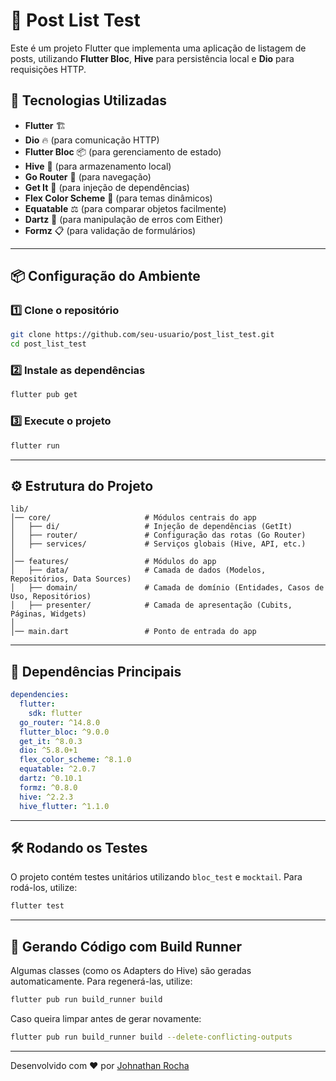 # 📱 Post List Test

Este é um projeto Flutter que implementa uma aplicação de listagem de posts, utilizando **Flutter Bloc**, **Hive** para persistência local e **Dio** para requisições HTTP.

## 🚀 Tecnologias Utilizadas

- **Flutter** 🏗️
- **Dio** 🔥 (para comunicação HTTP)
- **Flutter Bloc** 📦 (para gerenciamento de estado)
- **Hive** 📂 (para armazenamento local)
- **Go Router** 🚀 (para navegação)
- **Get It** 🧩 (para injeção de dependências)
- **Flex Color Scheme** 🎨 (para temas dinâmicos)
- **Equatable** ⚖️ (para comparar objetos facilmente)
- **Dartz** 🎯 (para manipulação de erros com Either)
- **Formz** 📋 (para validação de formulários)

---

## 📦 Configuração do Ambiente

### 1️⃣ **Clone o repositório**

```sh
git clone https://github.com/seu-usuario/post_list_test.git
cd post_list_test
```

### 2️⃣ **Instale as dependências**

```sh
flutter pub get
```

### 3️⃣ **Execute o projeto**

```sh
flutter run
```

---

## ⚙️ Estrutura do Projeto

```
lib/
│── core/                     # Módulos centrais do app
│   ├── di/                   # Injeção de dependências (GetIt)
│   ├── router/               # Configuração das rotas (Go Router)
│   ├── services/             # Serviços globais (Hive, API, etc.)
│
│── features/                 # Módulos do app
│   ├── data/                 # Camada de dados (Modelos, Repositórios, Data Sources)
│   ├── domain/               # Camada de domínio (Entidades, Casos de Uso, Repositórios)
│   ├── presenter/            # Camada de apresentação (Cubits, Páginas, Widgets)
│
│── main.dart                 # Ponto de entrada do app
```

---

## 📌 Dependências Principais

```yaml
dependencies:
  flutter:
    sdk: flutter
  go_router: ^14.8.0
  flutter_bloc: ^9.0.0
  get_it: ^8.0.3
  dio: ^5.8.0+1
  flex_color_scheme: ^8.1.0
  equatable: ^2.0.7
  dartz: ^0.10.1
  formz: ^0.8.0
  hive: ^2.2.3
  hive_flutter: ^1.1.0
```

---

## 🛠️ **Rodando os Testes**

O projeto contém testes unitários utilizando `bloc_test` e `mocktail`. Para rodá-los, utilize:

```sh
flutter test
```

---

## 📜 **Gerando Código com Build Runner**

Algumas classes (como os Adapters do Hive) são geradas automaticamente. Para regenerá-las, utilize:

```sh
flutter pub run build_runner build
```

Caso queira limpar antes de gerar novamente:

```sh
flutter pub run build_runner build --delete-conflicting-outputs
```

---

Desenvolvido com ❤️ por [Johnathan Rocha](https://github.com/John-Rocha)
